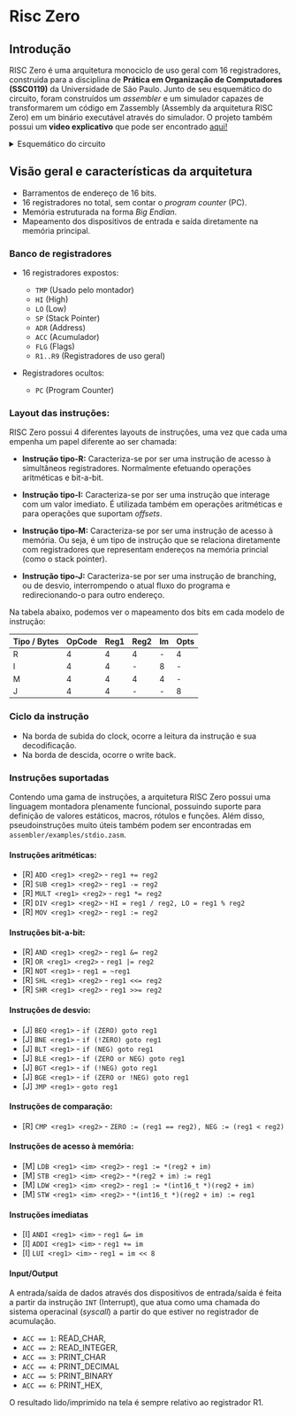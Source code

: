 # Risc Zero

## Introdução

RISC Zero é uma arquitetura monociclo de uso geral com 16 registradores, construida para a disciplina de **Prática em Organização de Computadores (SSC0119)** da Universidade de São Paulo. Junto de seu esquemático do circuito, foram construídos um _assembler_ e um simulador capazes de transformarem um código em Zassembly (Assembly da arquitetura RISC Zero) em um binário executável através do simulador. O projeto também possui um **video explicativo** que pode ser encontrado [aqui!](https://youtu.be/YXtCHWrM9L8)

<details>
  <summary>
    Esquemático do circuito
  </summary>
    
![Diagrama da Arquitetura](assets/architecture.png "Diagrama da Arquitetura")

</details>

## Visão geral e características da arquitetura

- Barramentos de endereço de 16 bits.
- 16 registradores no total, sem contar o _program counter_ (PC).
- Memória estruturada na forma _Big Endian_.
- Mapeamento dos dispositivos de entrada e saída diretamente na memória principal.

### Banco de registradores

- 16 registradores expostos:
    - `TMP` (Usado pelo montador)
    - `HI` (High)
    - `LO` (Low)
    - `SP` (Stack Pointer)
    - `ADR` (Address)
    - `ACC` (Acumulador)
    - `FLG` (Flags)
    - `R1..R9` (Registradores de uso geral)

- Registradores ocultos: 
    - `PC` (Program Counter)

### Layout das instruções:
RISC Zero possui 4 diferentes layouts de instruções, uma vez que cada uma empenha um papel diferente ao ser chamada:

- **Instrução tipo-R:** Caracteriza-se por ser uma instrução de acesso à simultâneos registradores. Normalmente efetuando operações aritméticas e bit-a-bit.

- **Instrução tipo-I:** Caracteriza-se por ser uma instrução que interage com um valor imediato. É utilizada também em operações aritméticas e para operações que suportam _offsets_.

- **Instrução tipo-M:** Caracteriza-se por ser uma instrução de acesso à memória. Ou seja, é um tipo de instrução que se relaciona diretamente com registradores que representam endereços na memória princial (como o stack pointer).

- **Instrução tipo-J:** Caracteriza-se por ser uma instrução de branching, ou de desvio, interrompendo o atual fluxo do programa e redirecionando-o para outro endereço.

Na tabela abaixo, podemos ver o mapeamento dos bits em cada modelo de instrução:

Tipo / Bytes | OpCode | Reg1 | Reg2 | Im | Opts
-------------|--------|------|------|----|-----
R            | 4      | 4    | 4    | -  | 4
I            | 4      | 4    | -    | 8  | -
M            | 4      | 4    | 4    | 4  | -
J            | 4      | 4    | -    | -  | 8

### Ciclo da instrução
- Na borda de subida do clock, ocorre a leitura da instrução e sua decodificação.
- Na borda de descida, ocorre o write back.

### Instruções suportadas
Contendo uma gama de instruções, a arquitetura RISC Zero possui uma linguagem montadora plenamente funcional, possuindo suporte para definição de valores estáticos, macros, rótulos e funções. Além disso, pseudoinstruções muito úteis também podem ser encontradas em ``assembler/examples/stdio.zasm``.

#### Instruções aritméticas:

- [R] `ADD <reg1> <reg2>` - `reg1 += reg2`
- [R] `SUB <reg1> <reg2>`  - `reg1 -= reg2`
- [R] `MULT <reg1> <reg2>` - `reg1 *= reg2`
- [R] `DIV <reg1> <reg2>` - `HI = reg1 / reg2, LO = reg1 % reg2`
- [R] `MOV <reg1> <reg2>` - `reg1 := reg2`

#### Instruções bit-a-bit:

- [R] `AND <reg1> <reg2>` - `reg1 &= reg2`
- [R] `OR <reg1> <reg2>` - `reg1 |= reg2`
- [R] `NOT <reg1>` - `reg1 = ~reg1`
- [R] `SHL <reg1> <reg2>` - `reg1 <<= reg2`
- [R] `SHR <reg1> <reg2>` - `reg1 >>= reg2`

#### Instruções de desvio:

- [J] `BEQ <reg1>` - `if (ZERO) goto reg1`
- [J] `BNE <reg1>` - `if (!ZERO) goto reg1`
- [J] `BLT <reg1>` - `if (NEG) goto reg1`
- [J] `BLE <reg1>` - `if (ZERO or NEG) goto reg1` 
- [J] `BGT <reg1>` - `if (!NEG) goto reg1`
- [J] `BGE <reg1>` - `if (ZERO or !NEG) goto reg1`
- [J] `JMP <reg1>` - `goto reg1`

#### Instruções de comparação:

- [R] `CMP <reg1> <reg2>` - `ZERO := (reg1 == reg2), NEG := (reg1 < reg2)`

#### Instruções de acesso à memória:

- [M] `LDB <reg1> <im> <reg2>` - `reg1 := *(reg2 + im)`
- [M] `STB <reg1> <im> <reg2>` - `*(reg2 + im) := reg1`
- [M] `LDW <reg1> <im> <reg2>` - `reg1 := *(int16_t *)(reg2 + im)`
- [M] `STW <reg1> <im> <reg2>` - `*(int16_t *)(reg2 + im) := reg1`

#### Instruções imediatas
- [I] `ANDI <reg1> <im>` - `reg1 &= im`
- [I] `ADDI <reg1> <im>` - `reg1 += im`
- [I] `LUI <reg1> <im>` - `reg1 = im << 8`

#### Input/Output

A entrada/saída de dados através dos dispositivos de entrada/saída
é feita a partir da instrução `INT` (Interrupt), que atua como uma
chamada do sistema operacinal (_syscall_) a partir do que estiver no
registrador de acumulação.

- `ACC == 1`: READ_CHAR,
- `ACC == 2`: READ_INTEGER,
- `ACC == 3`: PRINT_CHAR
- `ACC == 4`: PRINT_DECIMAL
- `ACC == 5`: PRINT_BINARY
- `ACC == 6`: PRINT_HEX,

O resultado lido/imprimido na tela é sempre relativo ao registrador
R1.




